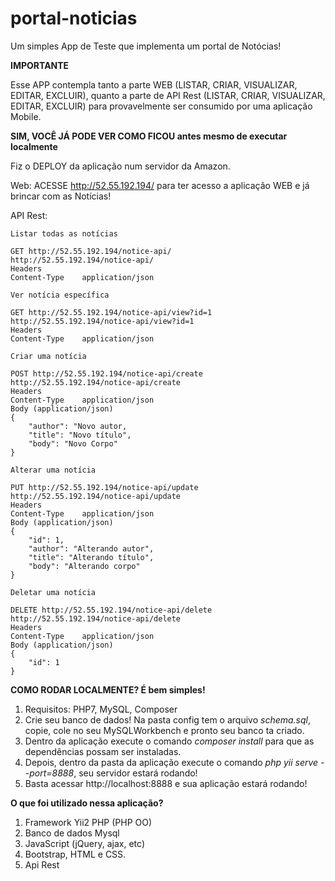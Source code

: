 # portal-noticias

Um simples App de Teste que implementa um portal de Notócias!

**IMPORTANTE**

Esse APP contempla tanto a parte WEB (LISTAR, CRIAR, VISUALIZAR, EDITAR, EXCLUIR), quanto a parte de API Rest (LISTAR, CRIAR, VISUALIZAR, EDITAR, EXCLUIR) para provavelmente ser consumido por uma aplicação Mobile.


**SIM, VOCÊ JÁ PODE VER COMO FICOU antes mesmo de executar localmente**

Fiz o DEPLOY da aplicação num servidor da Amazon.

Web:
ACESSE http://52.55.192.194/ para ter acesso a aplicação WEB e já brincar com as Notícias!

API Rest:

```
Listar todas as notícias

GET http://52.55.192.194/notice-api/
http://52.55.192.194/notice-api/
Headers
Content-Type	application/json
```

```
Ver notícia específica

GET http://52.55.192.194/notice-api/view?id=1
http://52.55.192.194/notice-api/view?id=1
Headers
Content-Type	application/json
```

```
Criar uma notícia

POST http://52.55.192.194/notice-api/create
http://52.55.192.194/notice-api/create
Headers
Content-Type	application/json
Body (application/json)
{
	"author": "Novo autor,
	"title": "Novo título",
	"body": "Novo Corpo"
}
```

```
Alterar uma notícia

PUT http://52.55.192.194/notice-api/update
http://52.55.192.194/notice-api/update
Headers
Content-Type	application/json
Body (application/json)
{
	"id": 1,
	"author": "Alterando autor",
	"title": "Alterando título",
	"body": "Alterando corpo"
}
```

```
Deletar uma notícia

DELETE http://52.55.192.194/notice-api/delete
http://52.55.192.194/notice-api/delete
Headers
Content-Type	application/json
Body (application/json)
{
	"id": 1
}
```


**COMO RODAR LOCALMENTE? É bem simples!**
1. Requisitos: PHP7, MySQL, Composer
2. Crie seu banco de dados! Na pasta config tem o arquivo *schema.sql*, copie, cole no seu MySQLWorkbench e pronto seu banco ta criado.
3. Dentro da aplicação execute o comando *composer install* para que as dependências possam ser instaladas.
4. Depois, dentro da pasta da aplicação execute o comando *php yii serve --port=8888*, seu servidor estará rodando!
5. Basta acessar http://localhost:8888 e sua aplicação estará rodando!

**O que foi utilizado nessa aplicação?**
1. Framework Yii2 PHP (PHP OO)
2. Banco de dados Mysql
3. JavaScript (jQuery, ajax, etc)
4. Bootstrap, HTML e CSS.
5. Api Rest




